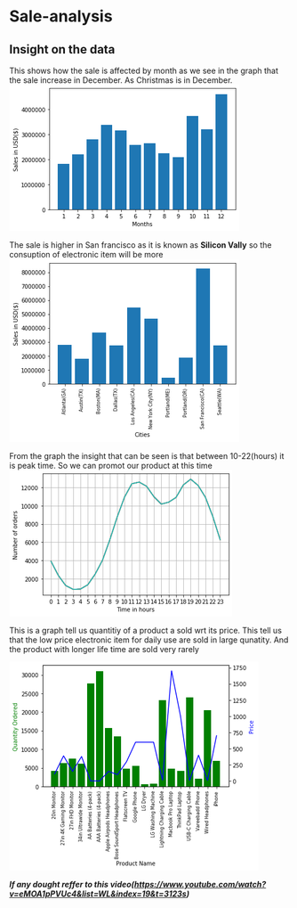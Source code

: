 # Sale-analysis
## Insight on the data
This shows how the sale is affected by month as we see in the graph that the sale increase in December. As Christmas is in December.
![](https://github.com/bhanu479/Sale-analysis/blob/testbulid/SalesAnalysis/salepermonth.png)

The sale is higher in San francisco as it is known as **Silicon Vally** so the consuption of electronic item will be more
![](https://github.com/bhanu479/Sale-analysis/blob/testbulid/SalesAnalysis/salesincities.png)

From the graph the insight that can be seen is that between 10-22(hours) it is peak time. So we can promot our product at this time
![](https://github.com/bhanu479/Sale-analysis/blob/testbulid/SalesAnalysis/oderperhour.png)

This is a graph tell us quantitiy of a product a sold wrt its price. This tell us that the low price electronic item for daily use are sold in large qunatity.
And the product with longer life time are sold very rarely

![](https://github.com/bhanu479/Sale-analysis/blob/testbulid/SalesAnalysis/product.png)

***If any dought reffer to this video(https://www.youtube.com/watch?v=eMOA1pPVUc4&list=WL&index=19&t=3123s)***



